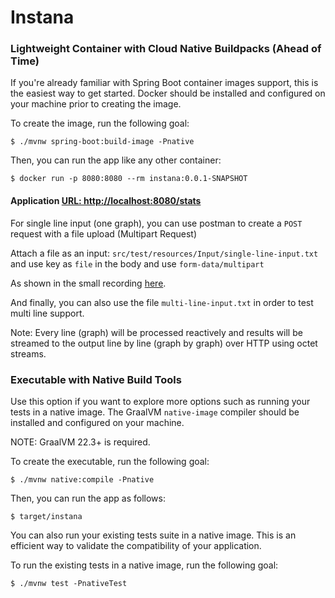 # Instana


### Lightweight Container with Cloud Native Buildpacks (Ahead of Time)
If you're already familiar with Spring Boot container images support, this is the easiest way to get started.
Docker should be installed and configured on your machine prior to creating the image.

To create the image, run the following goal:

```
$ ./mvnw spring-boot:build-image -Pnative
```

Then, you can run the app like any other container:

```
$ docker run -p 8080:8080 --rm instana:0.0.1-SNAPSHOT
```

#### Application [URL: http://localhost:8080/stats](http://localhost:8080/stats)

For single line input (one graph), you can use postman to create a ``` POST ``` request with a file upload (Multipart Request)

Attach a file as an input: ``` src/test/resources/Input/single-line-input.txt ``` and use key as ``` file ``` in the body and use ``` form-data/multipart ```

As shown in the small recording [here](./Recording2024-11-03%20063919.mp4).

And finally, you can also use the file ``` multi-line-input.txt ``` in order to test multi line support.

Note: Every line (graph) will be processed reactively and results will be streamed to the output line by line (graph by graph) over HTTP using octet streams.

### Executable with Native Build Tools
Use this option if you want to explore more options such as running your tests in a native image.
The GraalVM `native-image` compiler should be installed and configured on your machine.

NOTE: GraalVM 22.3+ is required.

To create the executable, run the following goal:

```
$ ./mvnw native:compile -Pnative
```

Then, you can run the app as follows:
```
$ target/instana
```

You can also run your existing tests suite in a native image.
This is an efficient way to validate the compatibility of your application.

To run the existing tests in a native image, run the following goal:

```
$ ./mvnw test -PnativeTest
```




